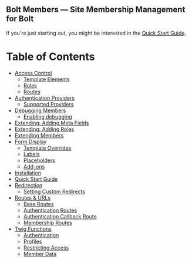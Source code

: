 Bolt Members — Site Membership Management for Bolt
--------------------------------------------------

If you're just starting out, you might be interested in the [Quick Start Guide](quick-start.md).


Table of Contents
=================

* [Access Control](access-control.md#access-control)
  * [Template Elements](access-control.md#template-elements)
  * [Roles](access-control.md#roles)
  * [Routes](access-control.md#routes)
* [Authentication Providers](authentication-providers.md#authentication-providers)
  * [Supported Providers](authentication-providers.md#supported-providers)
* [Debugging Members](debugging.md#debugging-members)
  * [Enabling debugging](debugging.md#enabling-debugging)
* [Extending: Adding Meta Fields](extending-adding-meta-fields.md#extending-adding-meta-fields)
* [Extending: Adding Roles](extending-adding-roles.md#extending-adding-roles)
* [Extending Members](extending.md#extending-members)
* [Form Display](form-display.md#form-display)
  * [Template Overrides](form-display.md#template-overrides)
  * [Labels](form-display.md#labels)
  * [Placeholders](form-display.md#placeholders)
  * [Add-ons](form-display.md#add-ons)
* [Installation](installation.md#installation)
* [Quick Start Guide](quick-start.md#quick-start-guide)
* [Redirection](redirection.md#redirection)
  * [Setting Custom Redirects](redirection.md#setting-custom-redirects)
* [Routes & URLs](routes-urls.md#routes--urls)
  * [Base Routes](routes-urls.md#base-routes)
  * [Authentication Routes](routes-urls.md#authentication-routes)
  * [Authentication Callback Route](routes-urls.md#authentication-callback-route)
  * [Membership Routes](routes-urls.md#membership-routes)
* [Twig Functions](twig-functions.md#twig-functions)
  * [Authentication](twig-functions.md#authentication)
  * [Profiles](twig-functions.md#profiles)
  * [Restricting Access](twig-functions.md#restricting-access)
  * [Member Data](twig-functions.md#member-data)
